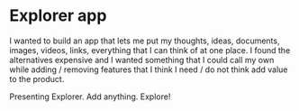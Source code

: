 # Explorer app

I wanted to build an app that lets me put my thoughts, ideas, documents, images, videos, links, everything that I can think of at one place. I found the alternatives expensive and I wanted something that I could call my own while adding / removing features that I think I need / do not think add value to the product.

Presenting Explorer. Add anything. Explore!
